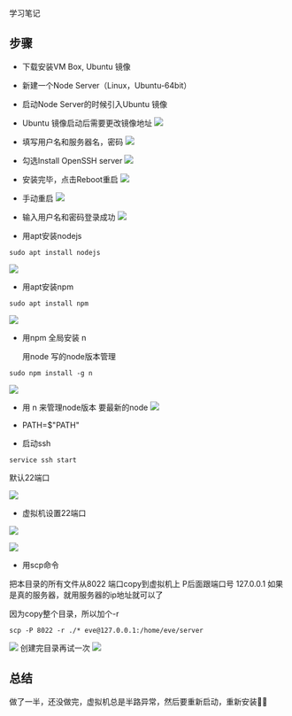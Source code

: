 学习笔记

## 步骤

- 下载安装VM Box, Ubuntu 镜像
- 新建一个Node Server（Linux，Ubuntu-64bit）
- 启动Node Server的时候引入Ubuntu 镜像
- Ubuntu 镜像启动后需要更改镜像地址
![](./img/mirror.png)

- 填写用户名和服务器名，密码
![](./img/userinfo.png)

- 勾选Install OpenSSH server
![](./img/openssh.png)

- 安装完毕，点击Reboot重启
![](./img/installed.png)

- 手动重启
![](./img/reboot.png)


- 输入用户名和密码登录成功
![](./img/loginsuccess.png)

- 用apt安装nodejs
```
sudo apt install nodejs
```
![](./img/apt.png)

- 用apt安装npm
```
sudo apt install npm
```
![](./img/npm.png)


- 用npm 全局安装 n
  
  用node 写的node版本管理
```
sudo npm install -g n
```
![](./img/n.png)


- 用 n 来管理node版本
  要最新的node
![](./img/latest.png)

- PATH=$"PATH"


- 启动ssh
```
service ssh start
```
默认22端口
  
![](./img/ssh.png)

- 虚拟机设置22端口

![](./img/step1.png)

![](./img/step2.png)


- 用scp命令

把本目录的所有文件从8022 端口copy到虚拟机上
P后面跟端口号
127.0.0.1 如果是真的服务器，就用服务器的ip地址就可以了

因为copy整个目录，所以加个-r
```
scp -P 8022 -r ./* eve@127.0.0.1:/home/eve/server
```

![](./img/step3.png)
创建完目录再试一次
![](./img/mkdir.png)


## 总结

做了一半，还没做完，虚拟机总是半路异常，然后要重新启动，重新安装🤦‍♂️






